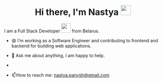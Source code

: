 <h1 align="center">Hi there, I'm Nastya <img
src="https://github.com/blackcater/blackcater/raw/main/images/Hi.gif" height="32"/></h1>
I am a Full Stack Developer <img src="https://media.giphy.com/media/WUlplcMpOCEmTGBtBW/giphy.gif" width="30"> from Belarus.

- 😄 I’m working as a Software Engineer and contributing to frontend and backend for building web
applications.

- 💬 Ask me about anything, I am happy to help.
- 
- :mailbox:How to reach me: nastya.panysh@gmail.com
